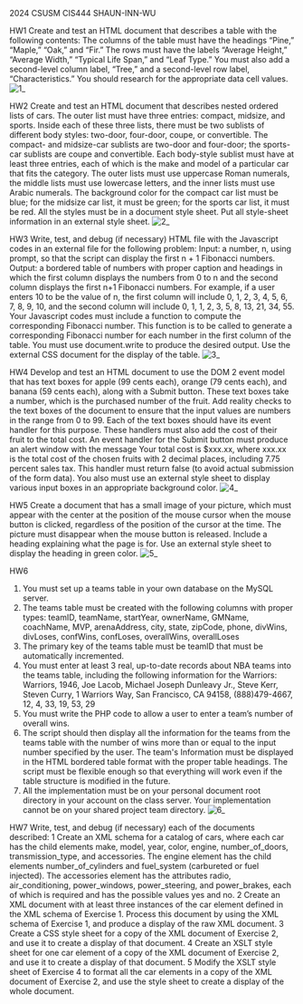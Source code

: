 2024 CSUSM CIS444 SHAUN-INN-WU

HW1
Create and test an HTML document that describes a table with the following contents: The columns of the table must have the headings “Pine,” “Maple,” “Oak,” and “Fir.” The rows must have the labels “Average Height,” “Average Width,” “Typical Life Span,” and “Leaf Type.” You must also add a second-level column label, “Tree,” and a second-level row label, “Characteristics.”  You should research for the appropriate data cell values.
![1_](https://github.com/Wobie123/CIS444/assets/98444199/39556222-0a6e-43e2-abb7-cad4c2d4b5c9)

HW2
Create and test an HTML document that describes nested ordered lists of cars. The outer list must have three entries: compact, midsize, and sports. Inside each of these three lists, there must be two sublists of different body styles: two-door, four-door, coupe, or convertible. The compact- and midsize-car sublists are two-door and four-door; the sports-car sublists are coupe and convertible. Each body-style sublist must have at least three entries, each of which is the make and model of a particular car that fits the category. The outer lists must use uppercase Roman numerals, the middle lists must use lowercase letters, and the inner lists must use Arabic numerals. The background color for the compact car list must be blue; for the midsize car list, it must be green; for the sports car list, it must be red. All the styles must be in a document style sheet.  Put all style-sheet information in an external style sheet.
![2_](https://github.com/Wobie123/CIS444/assets/98444199/8fadd2b1-1b6d-4c51-bec7-ae124d4b1ef3)


HW3
Write, test, and debug (if necessary) HTML file with the Javascript codes in an external file for the following problem:
Input: a number, n, using prompt, so that the script can display the first n + 1 Fibonacci numbers.
Output: a bordered table of numbers with proper caption and headings in which the first column displays the numbers from 0 to n and the second column displays the first n+1 Fibonacci numbers.
For example, if a user enters 10 to be the value of n, the first column will include 0, 1, 2, 3, 4, 5, 6, 7, 8, 9, 10, and the second column will include 0, 1, 1, 2, 3, 5, 8, 13, 21, 34, 55.
Your Javascript codes must include a function to compute the corresponding Fibonacci number. This function is to be called to generate a corresponding Fibonacci number for each number in the first column of the table.   You must use document.write to produce the desired output. Use the external CSS document for the display of the table.
![3_](https://github.com/Wobie123/CIS444/assets/98444199/e9c68065-a7a7-4e78-a50e-4f3fca8e3ff4)


HW4
Develop and test an HTML document to use the DOM 2 event model that has text boxes for apple (99 cents each), orange (79 cents each), and banana (59 cents each), along with a Submit button. These text boxes take a number, which is the purchased number of the fruit. Add reality checks to the text boxes of the document to ensure that the input values are numbers in the range from 0 to 99. Each of the text boxes should have its event handler for this purpose. These handlers must also add the cost of their fruit to the total cost. An event handler for the Submit button must produce an alert window with the message Your total cost is $xxx.xx, where xxx.xx is the total cost of the chosen fruits with 2 decimal places, including 7.75 percent sales tax. This handler must return false (to avoid actual submission of the form data). You also must use an external style sheet to display various input boxes in an appropriate background color.
![4_](https://github.com/Wobie123/CIS444/assets/98444199/3e739312-a697-47f4-b6d1-b2804cbbba9f)


HW5
Create a document that has a small image of your picture, which must appear with the center at the position of the mouse cursor when the mouse button is clicked, regardless of the position of the cursor at the time.  The picture must disappear when the mouse button is released.  Include a heading explaining what the page is for.  Use an external style sheet to display the heading in green color.
![5_](https://github.com/Wobie123/CIS444/assets/98444199/9ccaefae-3956-4d61-96b4-81ccea448248)


HW6
1. You must set up a teams table in your own database on the MySQL server.
2. The teams table must be created with the following columns with proper types: teamID, teamName, startYear, ownerName, GMName, coachName, MVP, arenaAddress, city, state, zipCode, phone, divWins, divLoses, confWins, confLoses, overallWins, overallLoses
3. The primary key of the teams table must be teamID that must be automatically incremented.
4. You must enter at least 3 real, up-to-date records about NBA teams into the teams table, including the following information for the Warriors:
Warriors, 1946, Joe Lacob, Michael Joseph Dunleavy Jr., Steve Kerr, Steven Curry, 1 Warriors Way, San Francisco, CA 94158, (888)479-4667, 12, 4, 33, 19, 53, 29
5. You must write the PHP code to allow a user to enter a team’s number of overall wins.
6. The script should then display all the information for the teams from the teams table with the number of wins more than or equal to the input number specified by the user.  The team's Information must be displayed in the HTML bordered table format with the proper table headings. The script must be flexible enough so that everything will work even if the table structure is modified in the future.
7. All the implementation must be on your personal document root directory in your account on the class server. Your implementation cannot be on your shared project team directory.
![6_](https://github.com/Wobie123/CIS444/assets/98444199/5e950272-848a-4c44-99c2-443e09c8fe13)

HW7
Write, test, and debug (if necessary) each of the documents described:
1 Create an XML schema for a catalog of cars, where each car has the child elements make, model, year, color, engine, number_of_doors, transmission_type, and accessories. The engine element has the child elements number_of_cylinders and fuel_system (carbureted or fuel injected). The accessories element has the attributes radio, air_conditioning, power_windows, power_steering, and power_brakes, each of which is required and has the possible values yes and no.
2 Create an XML document with at least three instances of the car element defined in the XML schema of Exercise 1. Process this document by using the XML schema of Exercise 1, and produce a display of the raw XML document.
3 Create a CSS style sheet for a copy of the XML document of Exercise 2, and use it to create a display of that document.
4 Create an XSLT style sheet for one car element of a copy of the XML document of Exercise 2, and use it to create a display of that document.
5 Modify the XSLT style sheet of Exercise 4 to format all the car elements in a copy of the XML document of Exercise 2, and use the style sheet to create a display of the whole document.

